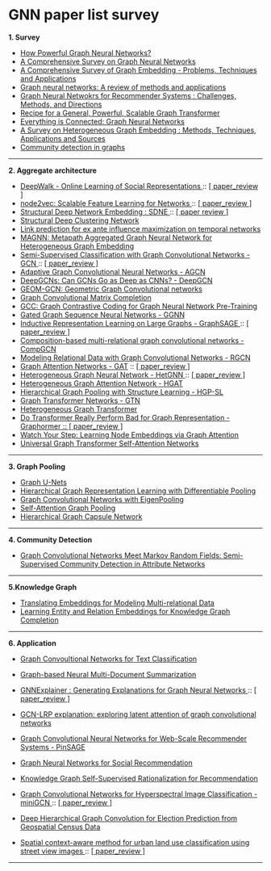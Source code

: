 # GNN paper list survey 

**1. Survey**
* <a href = "https://arxiv.org/pdf/1810.00826.pdf"> How Powerful Graph Neural Networks? </a>
* <a href = "https://arxiv.org/pdf/1901.00596.pdf?ref=https://githubhelp.com"> A Comprehensive Survey on Graph Neural Networks </a>
* <a href = "https://arxiv.org/pdf/1709.07604.pdf?ref=https://githubhelp.com">A Comprehensive Survey of Graph Embedding - Problems, Techniques and Applications </a>
* <a href = "https://reader.elsevier.com/reader/sd/pii/S2666651021000012?token=16C2A9332AE81F4D54098EEE79D8535A40695603E95EDA396E895AA03C704FB54F1C28DA614FF06943FA85AEBB7F8603&originRegion=us-east-1&originCreation=20220330071910"> Graph neural networks: A review of methods and applications </a>
* <a href = "https://arxiv.org/pdf/2109.12843.pdf"> Graph Neural Netwokrs for Recommender Systems : Challenges, Methods, and Directions </a>
* <a href = "https://arxiv.org/pdf/2205.12454.pdf"> Recipe for a General, Powerful, Scalable Graph Transformer </a>
* <a href = "https://arxiv.org/pdf/2301.08210.pdf"> Everything is Connected: Graph Neural Networks </a>
* <a href = "https://arxiv.org/pdf/2011.14867.pdf"> A Survey on Heterogeneous Graph Embedding : Methods, Techniques, Applications and Sources </a>
* <a href = 'https://arxiv.org/pdf/0906.0612.pdf%EF%BC%89%E3%80%82'> Community detection in graphs </a>
---

**2. Aggregate architecture** 
* <a href = "https://arxiv.org/pdf/1403.6652.pdf"> DeepWalk - Online Learning of Social Representations </a> :: <a href = "https://melon-buffer-f27.notion.site/DeeWalk-Onlie-Learning-of-Social-Representations-eecf671ad29145c39dff869323114335"> [ paper_review ] </a>
* <a href = "https://arxiv.org/pdf/1607.00653.pdf"> node2vec: Scalable Feature Learning for Networks </a> :: <a href = "https://melon-buffer-f27.notion.site/Node2Vec-Scalable-Feautre-Learning-for-Networks-97d414518f674c92adf8b7f2b432e717"> [ paper_review ] </a>
* <a href = "https://www.kdd.org/kdd2016/papers/files/rfp0191-wangAemb.pdf"> Structural Deep Network Embedding : SDNE </a> :: <a href = "https://www.notion.so/Structural-Deep-Network-Embedding-SDNE-181c5c19b4e94eb680416e857f69c038?pvs=4"> [ paper review ] </a>
* <a href = "https://arxiv.org/pdf/2002.01633.pdf"> Structural Deep Clustering Network </a>
* <a href = "https://arxiv.org/pdf/2305.09965.pdf"> Link prediction for ex ante influence maximization on temporal networks </a>
* <a href = "https://arxiv.org/pdf/2002.01680.pdf"> MAGNN: Metapath Aggregated Graph Neural Network for Heterogeneous Graph Embedding </a>
* <a href = "https://arxiv.org/pdf/1609.02907.pdf"> Semi-Supervised Classification with Graph Convolutional Networks - GCN </a> :: <a href = "https://melon-buffer-f27.notion.site/Semi-supervised-Classification-with-Graph-Convolutional-Networks-06320f5d92c04f418dcefd1fecedba68"> [ paper_review ] </a>
* <a href = "https://arxiv.org/pdf/1801.03226.pdf"> Adaptive Graph Convolutional Neural Networks - AGCN </a>
* <a href = "https://arxiv.org/pdf/1904.03751.pdf"> DeepGCNs: Can GCNs Go as Deep as CNNs? - DeepGCN </a>
* <a href = "https://arxiv.org/pdf/2002.05287.pdf"> GEOM-GCN: Geometric Graph Convolutional networks </a>
* <a href = "https://arxiv.org/pdf/1706.02263.pdf"> Graph Convolutional Matrix Completion </a>
* <a href = "https://arxiv.org/pdf/2006.09963.pdf"> GCC: Graph Contrastive Coding for Graph Neural Network Pre-Training </a>
* <a href = "https://arxiv.org/pdf/1511.05493.pdf"> Gated Graph Sequence Neural Networks - GGNN </a>
* <a href = "https://arxiv.org/pdf/1706.02216.pdf"> Inductive Representation Learning on Large Graphs - GraphSAGE </a> :: <a href = "https://www.notion.so/Inductive-Representation-Learning-on-Large-Graphs-GraphSAGE-905e95556aa248d68cfee086a3ecebfd?pvs=4"> [ paper_review ] </a>
* <a href = "https://arxiv.org/pdf/1911.03082.pdf?ref=https://githubhelp.com"> Composition-based multi-relational graph convolutional networks - CompGCN </a>
* <a href = "https://arxiv.org/pdf/1703.06103.pdf"> Modeling Relational Data with Graph Convolutional Networks - RGCN </a>
* <a href = "https://arxiv.org/pdf/1710.10903.pdf"> Graph Attention Networks - GAT</a> :: <a href = "https://melon-buffer-f27.notion.site/Graph-Attention-Networks-59c1ce15b51440a8b057edb2e2aa2189"> [ paper_review ] </a> 
* <a href = "https://dl.acm.org/doi/pdf/10.1145/3292500.3330961"> Heterogeneous Graph Neural Network - HetGNN </a> :: <a href = "https://melon-buffer-f27.notion.site/Heterogeneous-Graph-Neural-Network-HetGNN-1222245f13b44fb9b17f4fcc8b30782d?pvs=4"> [ paper_review ] </a>
* <a href = "https://arxiv.org/pdf/1903.07293.pdf"> Heterogeneous Graph Attention Network - HGAT </a>
* <a href = "https://arxiv.org/pdf/1911.05954.pdf"> Hierarchical Graph Pooling with Structure Learning - HGP-SL </a>
* <a href = "https://arxiv.org/pdf/1911.06455.pdf"> Graph Transformer Networks - GTN </a>
* <a href = "https://arxiv.org/abs/2003.01332"> Heterogeneous Graph Transformer </a>
* <a href = "https://openreview.net/pdf?id=OeWooOxFwDa"> Do Transformer Really Perform Bad for Graph Representation - Graphormer :: <a href = "https://melon-buffer-f27.notion.site/Do-Transformers-Really-Perform-Bad-for-Graph-Representation-Graphormer-c2284d3d653945aa800898c7b3fdb8b6"> [ paper_review ] </a>
* <a href = "https://arxiv.org/abs/1710.09599"> Watch Your Step: Learning Node Embeddings via Graph Attention </a>
* <a href = "https://arxiv.org/pdf/1909.11855.pdf"> Universal Graph Transformer Self-Attention Networks </a>
---

**3. Graph Pooling**
* <a href = "https://arxiv.org/pdf/1905.05178.pdf"> Graph U-Nets </a>
* <a href = "https://arxiv.org/pdf/1806.08804.pdf"> Hierarchical Graph Representation Learning with Differentiable Pooling </a>
* <a href = "https://arxiv.org/pdf/1904.13107.pdf"> Graph Convolutional Networks with EigenPooling </a>
* <a href = "https://arxiv.org/pdf/1904.08082.pdf"> Self-Attention Graph Pooling </a>
* <a href = "https://arxiv.org/pdf/2012.08734.pdf"> Hierarchical Graph Capsule Network </a>
---

**4. Community Detection** 
* <a href = "https://ojs.aaai.org/index.php/AAAI/article/view/3780"> Graph Convolutional Networks Meet Markov Random Fields: Semi-Supervised Community Detection in Attribute Networks </a>
---

**5.Knowledge Graph**
* <a href = "https://proceedings.neurips.cc/paper/2013/file/1cecc7a77928ca8133fa24680a88d2f9-Paper.pdf"> Translating Embeddings for Modeling Multi-relational Data </a>
* <a href = "https://linyankai.github.io/publications/aaai2015_transr.pdf"> Learning Entity and Relation Embeddings for Knowledge Graph Completion </a>
---

**6. Application**
* <a href = "https://arxiv.org/pdf/1809.05679.pdf"> Graph Convoultional Networks for Text Classification </a>
* <a href = "https://aclanthology.org/K17-1045.pdf"> Graph-based Neural Multi-Document Summarization </a>

* <a href = "https://arxiv.org/pdf/1903.03894.pdf"> GNNExplainer : Generating Explanations for Graph Neural Networks </a> :: <a href = "https://www.notion.so/Adaptive-Graph-Convolutional-Neural-Networks-AGCN-de355b6c34cc4577bdd7d9f7d959c71d?pvs=4"> [ paper_review ] </a>
* <a href = "https://ieeexplore.ieee.org/document/9207639"> GCN-LRP explanation: exploring latent attention of graph convolutional networks </a>

* <a href = "https://arxiv.org/pdf/1806.01973.pdf"> Graph Convolutional Neural Networks for Web-Scale Recommender Systems - PinSAGE </a>
* <a href = "https://arxiv.org/pdf/1902.07243.pdf"> Graph Neural Networks for Social Recommendation </a>
* <a href = "https://arxiv.org/pdf/2307.02759.pdf"> Knowledge Graph Self-Supervised Rationalization for Recommendation </a>

* <a href = "https://arxiv.org/pdf/2008.02457.pdf"> Graph Convolutional Networks for Hyperspectral Image Classification - miniGCN </a> :: <a href = "https://melon-buffer-f27.notion.site/Graph-Convoluional-Networks-for-Hyperspectral-Image-Classification-c00146a71d7e4646871617b31ec6b31d"> [ paper_review ] </a>

* <a href = "https://ojs.aaai.org/index.php/AAAI/article/view/3841"> Deep Hierarchical Graph Convolution for Election Prediction from Geospatial Census Data </a>
* <a href = "https://www.sciencedirect.com/science/article/abs/pii/S0924271622001988"> Spatial context-aware method for urban land use classification using street view images </a> :: <a href = "https://www.notion.so/Spatial-context-aware-method-for-urban-land-use-classification-using-street-view-images-SC-GCN-acea5f004cd641b0bf2bc9cc7f992394?pvs=4"> [ paper_review ] </a>
---
